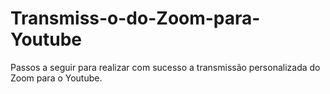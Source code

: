 # Transmiss-o-do-Zoom-para-Youtube
Passos a seguir para realizar com sucesso a transmissão personalizada do Zoom para o Youtube. 
